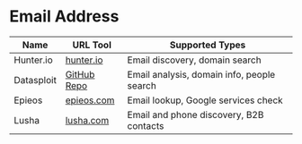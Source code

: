 # Email Address

| Name            | URL Tool                                        | Supported Types                           |
|-----------------|-------------------------------------------------|-------------------------------------------|
| Hunter.io       | [hunter.io](https://hunter.io/)                 | Email discovery, domain search            |
| Datasploit      | [GitHub Repo](https://github.com/datasploit/datasploit/) | Email analysis, domain info, people search |
| Epieos          | [epieos.com](https://epieos.com/)               | Email lookup, Google services check       |
| Lusha           | [lusha.com](https://www.lusha.com/)             | Email and phone discovery, B2B contacts   |
